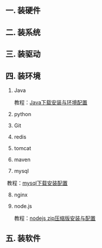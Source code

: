 ## 一. 装硬件



## 二. 装系统



## 三. 装驱动



## 四. 装环境

 1. Java

    教程：[Java下载安装与环境配置](https://blog.csdn.net/cj962464/article/details/78816275?ops_request_misc=%257B%2522request%255Fid%2522%253A%2522164836145316780271922128%2522%252C%2522scm%2522%253A%252220140713.130102334.pc%255Fall.%2522%257D&request_id=164836145316780271922128&biz_id=0&utm_medium=distribute.pc_search_result.none-task-blog-2~all~first_rank_ecpm_v1~rank_v31_ecpm-1-78816275.142^v5^pc_search_result_cache,143^v6^control&utm_term=java++%E5%AE%89%E8%A3%85%E4%B8%8B%E8%BD%BD&spm=1018.2226.3001.4187)

 2. python

 3. Git

 4. redis

 5. tomcat

 6. maven

 7. mysql

​		教程：[mysql下载安装配置](https://blog.csdn.net/qq_45844443/article/details/113618011?ops_request_misc=%257B%2522request%255Fid%2522%253A%2522164836870916782248580228%2522%252C%2522scm%2522%253A%252220140713.130102334.pc%255Fall.%2522%257D&request_id=164836870916782248580228&biz_id=0&utm_medium=distribute.pc_search_result.none-task-blog-2~all~first_rank_ecpm_v1~rank_v31_ecpm-3-113618011.142^v5^pc_search_result_cache,143^v6^control&utm_term=mysql++%E5%AE%89%E8%A3%85%E4%B8%8B%E8%BD%BD&spm=1018.2226.3001.4187)

8. nginx

9. node.js

   教程：[nodejs zip压缩版安装与配置](https://blog.csdn.net/sinat_29211659/article/details/102778244?ops_request_misc=%257B%2522request%255Fid%2522%253A%2522164837065316781685315565%2522%252C%2522scm%2522%253A%252220140713.130102334.pc%255Fall.%2522%257D&request_id=164837065316781685315565&biz_id=0&utm_medium=distribute.pc_search_result.none-task-blog-2~all~first_rank_ecpm_v1~rank_v31_ecpm-1-102778244.142^v5^pc_search_result_cache,143^v6^control&utm_term=nodejs++%E5%8E%8B%E7%BC%A9%E5%8C%85%E9%85%8D%E7%BD%AE&spm=1018.2226.3001.4187)	

## 五. 装软件



